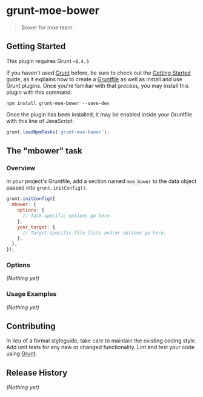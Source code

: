 # grunt-moe-bower

> Bower for moe team.

## Getting Started
This plugin requires Grunt `~0.4.5`

If you haven't used [Grunt](http://gruntjs.com/) before, be sure to check out the [Getting Started](http://gruntjs.com/getting-started) guide, as it explains how to create a [Gruntfile](http://gruntjs.com/sample-gruntfile) as well as install and use Grunt plugins. Once you're familiar with that process, you may install this plugin with this command:

```shell
npm install grunt-moe-bower --save-dev
```

Once the plugin has been installed, it may be enabled inside your Gruntfile with this line of JavaScript:

```js
grunt.loadNpmTasks('grunt-moe-bower');
```

## The "mbower" task

### Overview
In your project's Gruntfile, add a section named `moe_bower` to the data object passed into `grunt.initConfig()`.

```js
grunt.initConfig({
  mbower: {
    options: {
      // Task-specific options go here.
    },
    your_target: {
      // Target-specific file lists and/or options go here.
    },
  },
});
```

### Options

_(Nothing yet)_

### Usage Examples

_(Nothing yet)_

## Contributing
In lieu of a formal styleguide, take care to maintain the existing coding style. Add unit tests for any new or changed functionality. Lint and test your code using [Grunt](http://gruntjs.com/).

## Release History
_(Nothing yet)_
